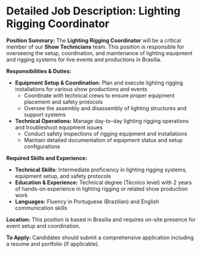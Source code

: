 # Detailed Job Description: Lighting Rigging Coordinator

**Position Summary:**
The **Lighting Rigging Coordinator** will be a critical member of our **Show Technicians** team. This position is responsible for overseeing the setup, coordination, and maintenance of lighting equipment and rigging systems for live events and productions in Brasília.

**Responsibilities & Duties:**
- **Equipment Setup & Coordination:** Plan and execute lighting rigging installations for various show productions and events
  - Coordinate with technical crews to ensure proper equipment placement and safety protocols
  - Oversee the assembly and disassembly of lighting structures and support systems
- **Technical Operations:** Manage day-to-day lighting rigging operations and troubleshoot equipment issues
  - Conduct safety inspections of rigging equipment and installations
  - Maintain detailed documentation of equipment status and setup configurations

**Required Skills and Experience:**
- **Technical Skills:** Intermediate proficiency in lighting rigging systems, equipment setup, and safety protocols
- **Education & Experience:** Technical degree (Técnico level) with 2 years of hands-on experience in lighting rigging or related show production work
- **Languages:** Fluency in Portuguese (Brazilian) and English communication skills

**Location:**
This position is based in Brasília and requires on-site presence for event setup and coordination.

**To Apply:**
Candidates should submit a comprehensive application including a resume and portfolio (if applicable).